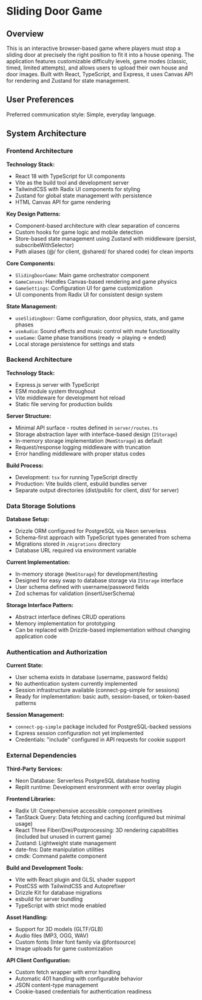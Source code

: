 # Sliding Door Game

## Overview

This is an interactive browser-based game where players must stop a sliding door at precisely the right position to fit it into a house opening. The application features customizable difficulty levels, game modes (classic, timed, limited attempts), and allows users to upload their own house and door images. Built with React, TypeScript, and Express, it uses Canvas API for rendering and Zustand for state management.

## User Preferences

Preferred communication style: Simple, everyday language.

## System Architecture

### Frontend Architecture

**Technology Stack:**
- React 18 with TypeScript for UI components
- Vite as the build tool and development server
- TailwindCSS with Radix UI components for styling
- Zustand for global state management with persistence
- HTML Canvas API for game rendering

**Key Design Patterns:**
- Component-based architecture with clear separation of concerns
- Custom hooks for game logic and mobile detection
- Store-based state management using Zustand with middleware (persist, subscribeWithSelector)
- Path aliases (@/ for client, @shared/ for shared code) for clean imports

**Core Components:**
- `SlidingDoorGame`: Main game orchestrator component
- `GameCanvas`: Handles Canvas-based rendering and game physics
- `GameSettings`: Configuration UI for game customization
- UI components from Radix UI for consistent design system

**State Management:**
- `useSlidingDoor`: Game configuration, door physics, stats, and game phases
- `useAudio`: Sound effects and music control with mute functionality
- `useGame`: Game phase transitions (ready → playing → ended)
- Local storage persistence for settings and stats

### Backend Architecture

**Technology Stack:**
- Express.js server with TypeScript
- ESM module system throughout
- Vite middleware for development hot reload
- Static file serving for production builds

**Server Structure:**
- Minimal API surface - routes defined in `server/routes.ts`
- Storage abstraction layer with interface-based design (`IStorage`)
- In-memory storage implementation (`MemStorage`) as default
- Request/response logging middleware with truncation
- Error handling middleware with proper status codes

**Build Process:**
- Development: `tsx` for running TypeScript directly
- Production: Vite builds client, esbuild bundles server
- Separate output directories (dist/public for client, dist/ for server)

### Data Storage Solutions

**Database Setup:**
- Drizzle ORM configured for PostgreSQL via Neon serverless
- Schema-first approach with TypeScript types generated from schema
- Migrations stored in `/migrations` directory
- Database URL required via environment variable

**Current Implementation:**
- In-memory storage (`MemStorage`) for development/testing
- Designed for easy swap to database storage via `IStorage` interface
- User schema defined with username/password fields
- Zod schemas for validation (insertUserSchema)

**Storage Interface Pattern:**
- Abstract interface defines CRUD operations
- Memory implementation for prototyping
- Can be replaced with Drizzle-based implementation without changing application code

### Authentication and Authorization

**Current State:**
- User schema exists in database (username, password fields)
- No authentication system currently implemented
- Session infrastructure available (connect-pg-simple for sessions)
- Ready for implementation: basic auth, session-based, or token-based patterns

**Session Management:**
- `connect-pg-simple` package included for PostgreSQL-backed sessions
- Express session configuration not yet implemented
- Credentials: "include" configured in API requests for cookie support

### External Dependencies

**Third-Party Services:**
- Neon Database: Serverless PostgreSQL database hosting
- Replit runtime: Development environment with error overlay plugin

**Frontend Libraries:**
- Radix UI: Comprehensive accessible component primitives
- TanStack Query: Data fetching and caching (configured but minimal usage)
- React Three Fiber/Drei/Postprocessing: 3D rendering capabilities (included but unused in current game)
- Zustand: Lightweight state management
- date-fns: Date manipulation utilities
- cmdk: Command palette component

**Build and Development Tools:**
- Vite with React plugin and GLSL shader support
- PostCSS with TailwindCSS and Autoprefixer
- Drizzle Kit for database migrations
- esbuild for server bundling
- TypeScript with strict mode enabled

**Asset Handling:**
- Support for 3D models (GLTF/GLB)
- Audio files (MP3, OGG, WAV)
- Custom fonts (Inter font family via @fontsource)
- Image uploads for game customization

**API Client Configuration:**
- Custom fetch wrapper with error handling
- Automatic 401 handling with configurable behavior
- JSON content-type management
- Cookie-based credentials for authentication readiness